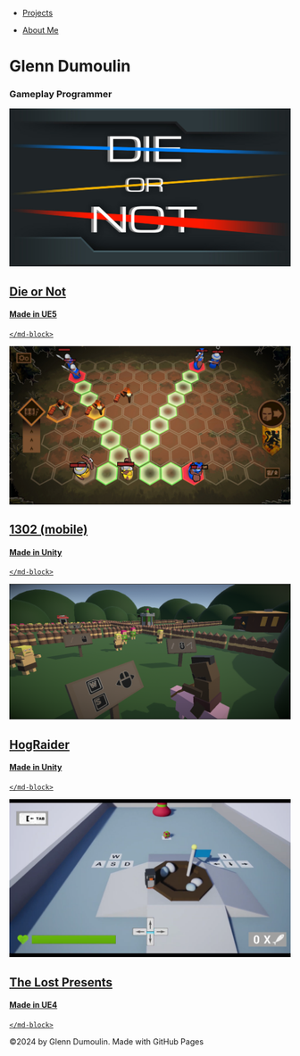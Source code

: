 <link href="./style.css" rel="stylesheet"/>
<link href="./projects.css" rel="stylesheet"/>
<script type="module" src="https://md-block.verou.me/md-block.js"></script>

<div class="nav-bar">
  <md-block>

- <a href="#" class="active">Projects</a>
- <a href="./About/">About Me</a>

  </md-block>
</div>

<div class="title">
  <md-block>

# Glenn Dumoulin

  </md-block>
  <h3>Gameplay Programmer</h3>
</div>

<div class="content">
  <a href="./Projects/DieOrNot/" class="project">
    <img src="./Assets/Projects/DieOrNot/Group20_DieOrNot_LG_01.jpg" alt="Die or Not game logo!" title="Die or Not">
    <md-block>

## Die or Not

#### Made in UE5

    </md-block>
  </a>
  <a href="./Projects/1302/" class="project">
    <img src="./Assets/Projects/1302/01_1302_01.jpg" alt="1302 game snapshot!" title="1302 (mobile)">
    <md-block>

## 1302 (mobile)

#### Made in Unity

    </md-block>
  </a>
  <a href="./Projects/HogRaider/" class="project">
    <img src="./Assets/Projects/HogRaider/2DAE15_Dumoulin_Glenn_Unity_Screenshot01.png" alt="HogRaider game snapshot!" title="HogRaider">
    <md-block>

## HogRaider

#### Made in Unity

    </md-block>
  </a>
  <a href="./Projects/TheLostPresents/" class="project">
    <img src="./Assets/Projects/TheLostPresents/TLP_Screenshot01.png" alt="The Lost Presents game snapshot!" title="The Lost Presents">
    <md-block>

## The Lost Presents

#### Made in UE4

    </md-block>
  </a>
</div>

<footer>
  <md-block>

©2024 by Glenn Dumoulin. Made with GitHub Pages

  </md-block>
</footer>
